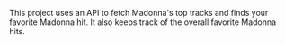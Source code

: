 This project uses an API to fetch Madonna's top tracks and finds your favorite Madonna hit. 
It also keeps track of the overall favorite Madonna hits. 
